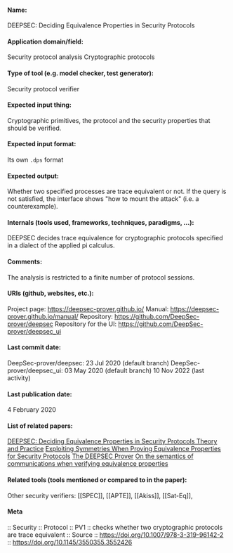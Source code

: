#### Name:
DEEPSEC: Deciding Equivalence Properties in Security Protocols

#### Application domain/field:
Security protocol analysis
Cryptographic protocols

#### Type of tool (e.g. model checker, test generator):
Security protocol verifier

#### Expected input thing:
Cryptographic primitives, the protocol and the security properties that should be verified.

#### Expected input format:
Its own `.dps` format

#### Expected output:
Whether two specified processes are trace equivalent or not.
If the query is not satisfied, the interface shows "how to mount the attack" (i.e. a counterexample).

#### Internals (tools used, frameworks, techniques, paradigms, ...):
DEEPSEC decides trace equivalence for cryptographic protocols specified in a dialect of the applied pi calculus.

#### Comments:
The analysis is restricted to a finite number of protocol sessions.

#### URIs (github, websites, etc.):
Project page: https://deepsec-prover.github.io/
Manual: https://deepsec-prover.github.io/manual/
Repository: https://github.com/DeepSec-prover/deepsec
Repository for the UI: https://github.com/DeepSec-prover/deepsec_ui

#### Last commit date:
DeepSec-prover/deepsec: 23 Jul 2020 (default branch)
DeepSec-prover/deepsec_ui: 03 May 2020 (default branch)
10 Nov 2022 (last activity)

#### Last publication date:
4 February 2020

#### List of related papers:
[DEEPSEC: Deciding Equivalence Properties in Security Protocols Theory and Practice](https://doi.org/10.1109/SP.2018.00033)
[Exploiting Symmetries When Proving Equivalence Properties for Security Protocols](https://doi.org/10.1145/3319535.3354260)
[The DEEPSEC Prover](https://doi.org/10.1007/978-3-319-96142-2_4)
[On the semantics of communications when verifying equivalence properties](https://doi.org/10.3233/JCS-191366)

#### Related tools (tools mentioned or compared to in the paper):
Other security verifiers: [[SPEC]], [[APTE]], [[Akiss]], [[Sat-Eq]], 

#### Meta
:: Security
:: Protocol
:: PV1 :: checks whether two cryptographic protocols are trace equivalent
:: Source :: https://doi.org/10.1007/978-3-319-96142-2 :: https://doi.org/10.1145/3550355.3552426
